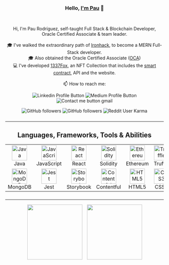 <h3 align="center">Hello, <a href="https://github.com/Silinde87" title="Profile" target="_blank">I'm Pau</a> 👋</h3>
<br>
<p align="center">
  Hi, I'm Pau Rodríguez, self-taught Full Stack & Blockchain Developer,<br>
  Oracle Certified Associate & team leader.<br>
  <br>
  🎓 I've walked the extraordinary path of <a href="https://www.ironhack.com/en/web-development">Ironhack</a>, to become a MERN Full-Stack developer.<br>
  🎓 Also obtained the Oracle Certified Associate (<a href="https://education.oracle.com/x/trackp_333">OCA</a>)<br>
  💻 I've developed <a href="https://www.1337fox.art">1337Fox</a>, an NFT Collection that includes the <a href="https://etherscan.io/address/0x198bda8feb926b6dc6a3f9a0d04f2e074ef86315#code">smart contract</a>, API and the website.<br><br>
  📫 How to reach me:
</p>

<div align="center" style="margin-top: 10px;">
  <a href="https://www.linkedin.com/in/paurodriguezmolina/" style="text-decoration:none;">
    <img alt="Linkedin Profile Button" src="https://img.shields.io/badge/LinkedIn-0077B5?logo=linkedin&logoColor=white">
  </a>
  <a href="https://medium.com/@paurodriguezmolina" style="text-decoration:none;">
    <img alt="Medium Profile Button" src="https://img.shields.io/badge/Medium-12100E?style=flat&logo=medium&logoColor=white">
  </a>
  <a href="mailto: paurodriguezmolina@gmail.com" style="text-decoration:none;">
    <img alt="Contact me button gmail" src="https://img.shields.io/badge/Gmail-D14836?style=flat&logo=gmail&logoColor=white">
  </a>
</div>

<div align="center" style="margin-top: 15px; margin-bottom: 25px;">
  <a href="https://github.com/Silinde87?tab=followers" style="text-decoration:none;">
    <img alt="GitHub followers" src="https://img.shields.io/github/followers/Silinde87?color=green&logo=github">
  </a>
  <a href="https://github.com/Silinde87?tab=followers" style="text-decoration:none;">
    <img alt="GitHub followers" src="https://img.shields.io/github/stars/Silinde87?logo=github">
  </a>
  <a href="https://reddit.com/user/Silinde87" style="text-decoration:none;">
    <img alt="Reddit User Karma" src="https://img.shields.io/reddit/user-karma/combined/Silinde87?label=karma&logo=reddit">
  </a>
</div>

<hr>

<h2 align="center">Languages, Frameworks, Tools & Abilities</h2>

<div align="center" style="margin-bottom: 25px">
  <table>
    <tr>
      <td align="center" width="96">
          <img src="https://res.cloudinary.com/dkevcmz3i/image/upload/v1620506336/Personal/Github%20front%20readme/java_qxplvb.png" width="48" height="48" alt="Java" />
        <br>Java
      </td>
      <td align="center" width="96">
          <img src="https://res.cloudinary.com/dkevcmz3i/image/upload/v1620506336/Personal/Github%20front%20readme/javascript-original_ks2qvl.svg" width="48" height="48" alt="JavaScript" />
        <br>JavaScript
      </td>
      <td align="center" width="96">
          <img src="https://res.cloudinary.com/dkevcmz3i/image/upload/v1620506338/Personal/Github%20front%20readme/react-original_vzqgdf.svg" width="48" height="48" alt="React" />
        <br>React
      </td>
      <td align="center" width="96">
          <img src="https://res.cloudinary.com/dkevcmz3i/image/upload/v1641984959/Personal/Github%20front%20readme/Solidity_rvdvp7.svg" width="48" height="48" alt="Solidity" />
        <br>Solidity
      </td>
      <td align="center" width="96">
          <img src="https://res.cloudinary.com/dkevcmz3i/image/upload/v1641986118/Personal/Github%20front%20readme/ethereum_qp3omn.svg" width="48" height="48" alt="Ethereum" />
        <br>Ethereum
      </td>
      <td align="center" width="96">
          <img src="https://res.cloudinary.com/dkevcmz3i/image/upload/v1641986285/Personal/Github%20front%20readme/truffle_sqtcw2.svg" width="48" height="48" alt="Truffle" />
        <br>Truffle
      </td>
      <td align="center" width="96">
          <img src="https://res.cloudinary.com/dkevcmz3i/image/upload/v1641986430/Personal/Github%20front%20readme/next_ksntrp.svg" width="48" height="48" alt="NextJS" />
        <br>NextJS
      </td>
      <td align="center" width="96">
          <img src="https://res.cloudinary.com/dkevcmz3i/image/upload/v1620506337/Personal/Github%20front%20readme/node_wgb8i4.png" width="78" height="48" alt="NodeJS" />
        <br>NodeJS
      </td>
      <td align="center" width="96">
          <img src="https://res.cloudinary.com/dkevcmz3i/image/upload/v1620506334/Personal/Github%20front%20readme/expressjs_dblcrv.png" width="48" height="48" alt="ExpressJS" />
        <br>ExpressJS
      </td>      
    </tr>
    <tr>
      <td align="center"  width="96">
          <img src="https://res.cloudinary.com/dkevcmz3i/image/upload/v1620506337/Personal/Github%20front%20readme/mongodb_qxbmpe.png" width="48" height="48" alt="MongoDB" />
        <br>MongoDB
      </td>
      <td align="center"  width="96">
          <img src="https://res.cloudinary.com/dkevcmz3i/image/upload/v1650374277/Personal/Github%20front%20readme/jest_tcpsn7.png" width="48" height="48" alt="Jest" />
        <br>Jest
      </td>        
      <td align="center" width="96">
          <img src="https://res.cloudinary.com/dkevcmz3i/image/upload/v1650374045/Personal/Github%20front%20readme/storybook_bcuvvx.svg" width="48" height="48" alt="Storybook" />
        <br>Storybook
      </td>
      <td align="center" width="96">
          <img src="https://res.cloudinary.com/dkevcmz3i/image/upload/v1650374079/Personal/Github%20front%20readme/contentful_xtryq4.png" width="48" height="48" alt="Contentful" />
        <br>Contentful
      </td>            
      <td align="center" width="96"> 
          <img src="https://res.cloudinary.com/dkevcmz3i/image/upload/v1620506334/Personal/Github%20front%20readme/html5_iqjlja.svg" width="48" height="48" alt="HTML5" />
        <br>HTML5
      </td>
      <td align="center" width="96">
          <img src="https://res.cloudinary.com/dkevcmz3i/image/upload/v1620506334/Personal/Github%20front%20readme/css_yjz8u5.svg" width="48" height="48" alt="CSS3" />
        <br>CSS3
      </td>
      <td align="center"  width="96">
          <img src="https://res.cloudinary.com/dkevcmz3i/image/upload/v1620506334/Personal/Github%20front%20readme/bootstrap_ndjvqf.svg" width="48" height="48" alt="Bootstrap" />
        <br>Bootstrap
      </td>
      <td align="center"  width="96">
          <img src="https://res.cloudinary.com/dkevcmz3i/image/upload/v1650374432/Personal/Github%20front%20readme/styled_ghmrbe.png" width="71" height="48" alt="Styled-Components" />
        <br>S-C
      </td>      
      <td align="center"  width="96">
          <img src="https://res.cloudinary.com/dkevcmz3i/image/upload/v1620506334/Personal/Github%20front%20readme/git-original_rjrbdd.svg" width="48" height="48" alt="Git" />
        <br>Git
      </td>     
    </tr>
  </table>
</div>

<hr>

<div style="
  margin-top: 15px;
  display: flex;
  justify-content: center;
  flex-wrap: wrap;
  gap: 15px;
">
  <a href="https://github.com/anuraghazra/github-readme-stats" title="Go to Source">
    <img src="https://github-readme-stats.vercel.app/api?username=silinde87&show_icons=true&theme=react" style="height: 175px;">
  </a>
  <a href="https://github.com/anuraghazra/github-readme-stats">
  <img src="https://github-readme-stats.vercel.app/api/top-langs/?username=Silinde87&title_color=57BCDA&text_color=57BCDA&icon_color=57BCDA&bg_color=0c1014&langs_count=8&layout=compact" style="height: 175px;" />
  </a>
</div>
